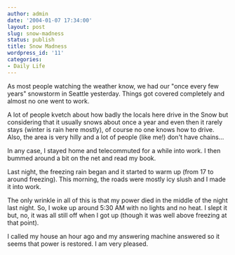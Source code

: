 ```yaml
---
author: admin
date: '2004-01-07 17:34:00'
layout: post
slug: snow-madness
status: publish
title: Snow Madness
wordpress_id: '11'
categories:
- Daily Life
---
```

As most people watching the weather know, we had our "once every few years" snowstorm in Seattle yesterday. Things got covered completely and almost no one went to work.

A lot of people kvetch about how badly the locals here drive in the Snow but considering that it usually snows about once a year and even then it rarely stays (winter is rain here mostly), of course no one knows how to drive. Also, the area is very hilly and a lot of people (like me!) don't have chains...

In any case, I stayed home and telecommuted for a while into work. I then bummed around a bit on the net and read my book.

Last night, the freezing rain began and it started to warm up (from 17 to around freezing). This morning, the roads were mostly icy slush and I made it into work.

The only wrinkle in all of this is that my power died in the middle of the night last night. So, I woke up around 5:30 AM with no lights and no heat. I slept it but, no, it was all still off when I got up (though it was well above freezing at that point).

I called my house an hour ago and my answering machine answered so it seems that power is restored. I am very pleased.
